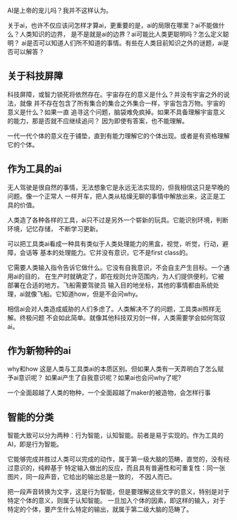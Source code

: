AI是上帝的宠儿吗？我并不这样认为。

关于ai，也许不仅应该问怎样才算ai，更重要的是，ai的局限在哪里？ai不能做什么？人类知识的边界，
是不是就是ai的边界？ai可能比人类更聪明吗？怎么定义聪明？
ai是否可以知道人们所不知道的事情。有些在人类目前知识之外的谜题，ai是否可以解答？


关于科技屏障
-------------
科技屏障，或智力锁死将依然存在。宇宙存在的意义是什么？并没有宇宙之外的说法，就像
并不存在包含了所有集合的集合之外集合一样，宇宙包含万物。宇宙的意义是什么？如果一直
追寻这个问题，脑袋难免疯掉。如果不具备理解宇宙意义的能力，那是否就不应继续追问？
因为即使有答案，也不能理解。

一代一代个体的意义在于铺垫，直到有能力理解它的个体出现。或者是有资格理解它的个体。


作为工具的ai
-------------
无人驾驶是很自然的事情，无法想象它是永远无法实现的，但我相信这只是早晚的问题。像一个正常人
一样开车，把人类从枯燥无聊的事情中解放出来，这正是工具的价值。

人类造了各种各样的工具，ai只不过是另外一个崭新的玩具。它能识别环境，判断环境，记忆存储，
不断学习更新。

可以把工具类ai看成一种具有类似于人类处理能力的黑盒，视觉，听觉，行动，避障，会话等
基本的处理能力。它并没有意识，它不是first class的。

它需要人类输入指令告诉它做什么。它没有自我意识，不会自主产生目标。一个通用ai的目的，
在生产时就确定了，即在规则允许范围内，为人们提供便利，它被部署在合适的地方。飞船需要驾驶员
输入目的地坐标，其他的事情都由系统处理，ai就像飞船。它知道how，但是不会问why。

相信ai会对人类造成威胁的人们多虑了。人类解决不了的问题，工具类ai照样无解。终极问题
不会如此简单。就像其他科技双刃剑一样，人类需要学会如何驾驭ai。


作为新物种的ai
-----------------
why和how 这是人类与工具类ai的本质区别。但如果人类有一天弄明白了怎么赋予ai意识呢？
如果ai产生了自我意识呢？如果ai也会问why了呢?

一个全面超越了人类的物种，一个全面超越了maker的被造物，会怎样行事


智能的分类
---------------
智能大致可以分为两种：行为智能，认知智能。前者是易于实现的。作为工具的 AI，即是行为智能。

它能够完成并胜过人类可以完成的动作，属于第一级大脑的范畴，直觉的，没有经过意识的，纯粹基于
特定输入做出的反应，而且具有普遍性和可重复性：同一张图片，同一段声音，它给出的输出总是一致的，
不因人而已。

把一段声音转换为文字，这是行为智能，但是要理解这些文字的意义，特别是对于特定个体的意义，则属于认知智能。
一旦加入个体的因素，即这样的输入，对于特定的个体，要产生什么特定的输出，就属于第二级大脑的范畴了。
